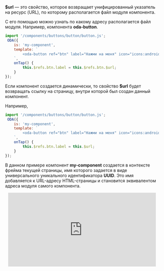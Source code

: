 **$url** — это свойство, которое возвращает унифицированный указатель на ресурс (URL), по которому располагается файл модуля компонента.

С его помощью можно узнать по какому адресу располагается файл модуля. Например, компонента **oda-button**.

```javascript run_edit_[my-component.js]
import '/components/buttons/button/button.js';
 ODA({
    is: 'my-component',
    template: `
        <oda-button ref="btn" label="Нажми на меня" icon="icons:android" @tap="onTap"></oda-button>
    `,
    onTap() {
        this.$refs.btn.label = this.$refs.btn.$url;
    }
});
```

Если компонент создается динамически, то свойство **$url** будет возвращать ссылку на страницу, внутри которой был создан данный компонент.

Например,

```javascript run_edit_[my-component.js]
import '/components/buttons/button/button.js';
 ODA({
    is: 'my-component',
    template: `
        <oda-button ref="btn" label="Нажми на меня" icon="icons:android" @tap="onTap"></oda-button>
    `,
    onTap() {
        this.$refs.btn.label = this.$url;
    }
});
```

В данном примере компонент **my-component** создается в контексте фрейма текущей страницы, имя которого задается в виде универсального уникального идентификатора **UUID**. Это имя добавляется к URL-адресу HTML-страницы и становится эквивалентом адреса модуля самого компонента.

<div style="position:relative;padding-bottom:48%; margin:10px">
    <iframe src="https://www.youtube.com/embed/HhW9EH3K4dc?start=0" frameborder="0" allow="accelerometer; autoplay; encrypted-media; gyroscope; picture-in-picture" allowfullscreen
    	style="position:absolute;width:100%;height:100%;"></iframe>
</div>
